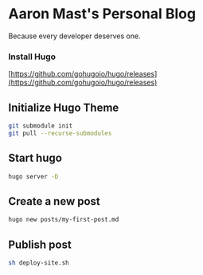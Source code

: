 # Aaron Mast's Personal Blog 
Because every developer deserves one.

### Install Hugo
[https://github.com/gohugoio/hugo/releases](https://github.com/gohugoio/hugo/releases)

## Initialize Hugo Theme

```bash
git submodule init
git pull --recurse-submodules
```

## Start hugo
```bash
hugo server -D
```

## Create a new post
```bash
hugo new posts/my-first-post.md

```

## Publish post
```bash
sh deploy-site.sh
```
